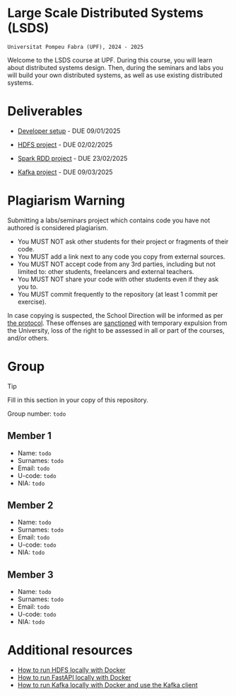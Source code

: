 # Large Scale Distributed Systems (LSDS)

`Universitat Pompeu Fabra (UPF), 2024 - 2025`

Welcome to the LSDS course at UPF. During this course, you will learn about distributed systems design. Then, during the seminars and labs you will build your own distributed systems, as well as use existing distributed systems. 


# Deliverables

- [Developer setup](./DEVELOPER_SETUP.md) - DUE 09/01/2025

- [HDFS project](./projects/1-hdfs/README.md) - DUE 02/02/2025

- [Spark RDD project](./projects/2-sparkrdd/README.md) - DUE 23/02/2025

- [Kafka project](./projects/3-kafka/README.md) - DUE 09/03/2025


# Plagiarism Warning

Submitting a labs/seminars project which contains code you have not authored is considered plagiarism.

- You MUST NOT ask other students for their project or fragments of their code.
- You MUST add a link next to any code you copy from external sources.
- You MUST NOT accept code from any 3rd parties, including but not limited to: other students, freelancers and external teachers.
- You MUST NOT share your code with other students even if they ask you to.
- You MUST commit frequently to the repository (at least 1 commit per exercise).

In case copying is suspected, the School Direction will be informed as per [the protocol](https://www.upf.edu/web/usquid-etic/plag-doc-teachers). These offenses are [sanctioned](https://seuelectronica.upf.edu/regim-disciplinari-dels-estudiants-de-la-universitat-pompeu-fabra) with temporary expulsion from the University, loss of the right to be assessed in all or part of the courses, and/or others.

# Group

> [!TIP]
> Fill in this section in your copy of this repository.

Group number: `todo`

## Member 1
- Name: `todo`
- Surnames: `todo`
- Email: `todo`
- U-code: `todo`
- NIA: `todo`

## Member 2
- Name: `todo`
- Surnames: `todo`
- Email: `todo`
- U-code: `todo`
- NIA: `todo`

## Member 3
- Name: `todo`
- Surnames: `todo`
- Email: `todo`
- U-code: `todo`
- NIA: `todo`

# Additional resources

- [How to run HDFS locally with Docker](./resources/hadoop-quickstart/README.md)
- [How to run FastAPI locally with Docker](./resources/fastapi-quickstart/README.md)
- [How to run Kafka locally with Docker and use the Kafka client](./resources/kafka-quickstart/README.md)
